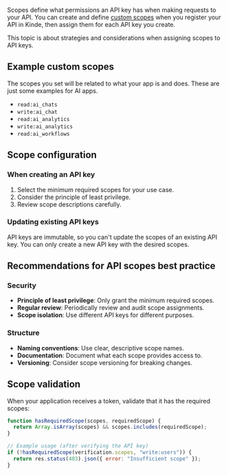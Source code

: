 
Scopes define what permissions an API key has when making requests to your API. You can create and define [custom scopes](/developer-tools/your-apis/custom-api-scopes/) when you register your API in Kinde, then assign them for each API key you create.

This topic is about strategies and considerations when assigning scopes to API keys.

## Example custom scopes

The scopes you set will be related to what your app is and does. These are just some examples for AI apps.

- `read:ai_chats`
- `write:ai_chat`
- `read:ai_analytics`
- `write:ai_analytics`
- `read:ai_workflows`

## Scope configuration

### When creating an API key

1. Select the minimum required scopes for your use case.
2. Consider the principle of least privilege.
3. Review scope descriptions carefully.

### Updating existing API keys

API keys are immutable, so you can't update the scopes of an existing API key. You can only create a new API key with the desired scopes.

## Recommendations for API scopes best practice

### Security

- **Principle of least privilege**: Only grant the minimum required scopes.
- **Regular review**: Periodically review and audit scope assignments.
- **Scope isolation**: Use different API keys for different purposes.

### Structure

- **Naming conventions**: Use clear, descriptive scope names.
- **Documentation**: Document what each scope provides access to.
- **Versioning**: Consider scope versioning for breaking changes.

## Scope validation

When your application receives a token, validate that it has the required scopes:

```javascript
function hasRequiredScope(scopes, requiredScope) {
  return Array.isArray(scopes) && scopes.includes(requiredScope);
}

// Example usage (after verifying the API key)
if (!hasRequiredScope(verification.scopes, "write:users")) {
  return res.status(403).json({ error: "Insufficient scope" });
}
```
